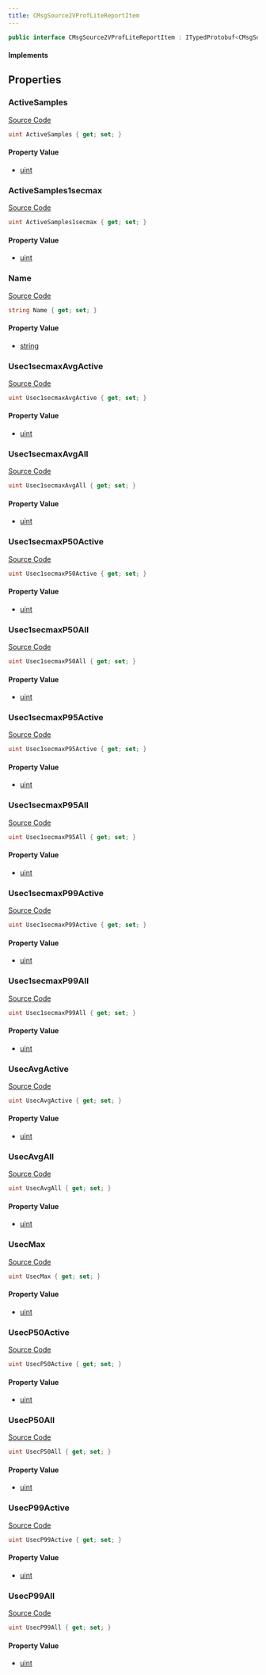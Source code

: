```yaml
---
title: CMsgSource2VProfLiteReportItem
---
```


```csharp
public interface CMsgSource2VProfLiteReportItem : ITypedProtobuf<CMsgSource2VProfLiteReportItem>, INativeHandle
```

#### Implements

## Properties

### ActiveSamples

[Source Code](https://github.com/swiftly-solution/swiftlys2/blob/main/managed/src/SwiftlyS2.Generated/Protobufs/Interfaces/CMsgSource2VProfLiteReportItem.cs#L16)

```csharp
uint ActiveSamples { get; set; }
```

#### Property Value

- [uint](https://learn.microsoft.com/dotnet/api/system.uint32)

### ActiveSamples1secmax

[Source Code](https://github.com/swiftly-solution/swiftlys2/blob/main/managed/src/SwiftlyS2.Generated/Protobufs/Interfaces/CMsgSource2VProfLiteReportItem.cs#L19)

```csharp
uint ActiveSamples1secmax { get; set; }
```

#### Property Value

- [uint](https://learn.microsoft.com/dotnet/api/system.uint32)

### Name

[Source Code](https://github.com/swiftly-solution/swiftlys2/blob/main/managed/src/SwiftlyS2.Generated/Protobufs/Interfaces/CMsgSource2VProfLiteReportItem.cs#L13)

```csharp
string Name { get; set; }
```

#### Property Value

- [string](https://learn.microsoft.com/dotnet/api/system.string)

### Usec1secmaxAvgActive

[Source Code](https://github.com/swiftly-solution/swiftlys2/blob/main/managed/src/SwiftlyS2.Generated/Protobufs/Interfaces/CMsgSource2VProfLiteReportItem.cs#L43)

```csharp
uint Usec1secmaxAvgActive { get; set; }
```

#### Property Value

- [uint](https://learn.microsoft.com/dotnet/api/system.uint32)

### Usec1secmaxAvgAll

[Source Code](https://github.com/swiftly-solution/swiftlys2/blob/main/managed/src/SwiftlyS2.Generated/Protobufs/Interfaces/CMsgSource2VProfLiteReportItem.cs#L55)

```csharp
uint Usec1secmaxAvgAll { get; set; }
```

#### Property Value

- [uint](https://learn.microsoft.com/dotnet/api/system.uint32)

### Usec1secmaxP50Active

[Source Code](https://github.com/swiftly-solution/swiftlys2/blob/main/managed/src/SwiftlyS2.Generated/Protobufs/Interfaces/CMsgSource2VProfLiteReportItem.cs#L46)

```csharp
uint Usec1secmaxP50Active { get; set; }
```

#### Property Value

- [uint](https://learn.microsoft.com/dotnet/api/system.uint32)

### Usec1secmaxP50All

[Source Code](https://github.com/swiftly-solution/swiftlys2/blob/main/managed/src/SwiftlyS2.Generated/Protobufs/Interfaces/CMsgSource2VProfLiteReportItem.cs#L58)

```csharp
uint Usec1secmaxP50All { get; set; }
```

#### Property Value

- [uint](https://learn.microsoft.com/dotnet/api/system.uint32)

### Usec1secmaxP95Active

[Source Code](https://github.com/swiftly-solution/swiftlys2/blob/main/managed/src/SwiftlyS2.Generated/Protobufs/Interfaces/CMsgSource2VProfLiteReportItem.cs#L49)

```csharp
uint Usec1secmaxP95Active { get; set; }
```

#### Property Value

- [uint](https://learn.microsoft.com/dotnet/api/system.uint32)

### Usec1secmaxP95All

[Source Code](https://github.com/swiftly-solution/swiftlys2/blob/main/managed/src/SwiftlyS2.Generated/Protobufs/Interfaces/CMsgSource2VProfLiteReportItem.cs#L61)

```csharp
uint Usec1secmaxP95All { get; set; }
```

#### Property Value

- [uint](https://learn.microsoft.com/dotnet/api/system.uint32)

### Usec1secmaxP99Active

[Source Code](https://github.com/swiftly-solution/swiftlys2/blob/main/managed/src/SwiftlyS2.Generated/Protobufs/Interfaces/CMsgSource2VProfLiteReportItem.cs#L52)

```csharp
uint Usec1secmaxP99Active { get; set; }
```

#### Property Value

- [uint](https://learn.microsoft.com/dotnet/api/system.uint32)

### Usec1secmaxP99All

[Source Code](https://github.com/swiftly-solution/swiftlys2/blob/main/managed/src/SwiftlyS2.Generated/Protobufs/Interfaces/CMsgSource2VProfLiteReportItem.cs#L64)

```csharp
uint Usec1secmaxP99All { get; set; }
```

#### Property Value

- [uint](https://learn.microsoft.com/dotnet/api/system.uint32)

### UsecAvgActive

[Source Code](https://github.com/swiftly-solution/swiftlys2/blob/main/managed/src/SwiftlyS2.Generated/Protobufs/Interfaces/CMsgSource2VProfLiteReportItem.cs#L25)

```csharp
uint UsecAvgActive { get; set; }
```

#### Property Value

- [uint](https://learn.microsoft.com/dotnet/api/system.uint32)

### UsecAvgAll

[Source Code](https://github.com/swiftly-solution/swiftlys2/blob/main/managed/src/SwiftlyS2.Generated/Protobufs/Interfaces/CMsgSource2VProfLiteReportItem.cs#L34)

```csharp
uint UsecAvgAll { get; set; }
```

#### Property Value

- [uint](https://learn.microsoft.com/dotnet/api/system.uint32)

### UsecMax

[Source Code](https://github.com/swiftly-solution/swiftlys2/blob/main/managed/src/SwiftlyS2.Generated/Protobufs/Interfaces/CMsgSource2VProfLiteReportItem.cs#L22)

```csharp
uint UsecMax { get; set; }
```

#### Property Value

- [uint](https://learn.microsoft.com/dotnet/api/system.uint32)

### UsecP50Active

[Source Code](https://github.com/swiftly-solution/swiftlys2/blob/main/managed/src/SwiftlyS2.Generated/Protobufs/Interfaces/CMsgSource2VProfLiteReportItem.cs#L28)

```csharp
uint UsecP50Active { get; set; }
```

#### Property Value

- [uint](https://learn.microsoft.com/dotnet/api/system.uint32)

### UsecP50All

[Source Code](https://github.com/swiftly-solution/swiftlys2/blob/main/managed/src/SwiftlyS2.Generated/Protobufs/Interfaces/CMsgSource2VProfLiteReportItem.cs#L37)

```csharp
uint UsecP50All { get; set; }
```

#### Property Value

- [uint](https://learn.microsoft.com/dotnet/api/system.uint32)

### UsecP99Active

[Source Code](https://github.com/swiftly-solution/swiftlys2/blob/main/managed/src/SwiftlyS2.Generated/Protobufs/Interfaces/CMsgSource2VProfLiteReportItem.cs#L31)

```csharp
uint UsecP99Active { get; set; }
```

#### Property Value

- [uint](https://learn.microsoft.com/dotnet/api/system.uint32)

### UsecP99All

[Source Code](https://github.com/swiftly-solution/swiftlys2/blob/main/managed/src/SwiftlyS2.Generated/Protobufs/Interfaces/CMsgSource2VProfLiteReportItem.cs#L40)

```csharp
uint UsecP99All { get; set; }
```

#### Property Value

- [uint](https://learn.microsoft.com/dotnet/api/system.uint32)

